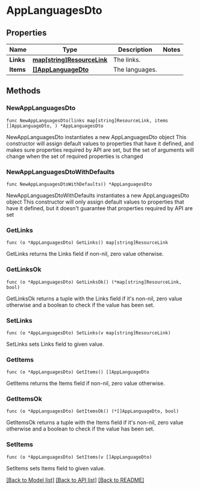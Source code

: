 # AppLanguagesDto

## Properties

Name | Type | Description | Notes
------------ | ------------- | ------------- | -------------
**Links** | [**map[string]ResourceLink**](ResourceLink.md) | The links. | 
**Items** | [**[]AppLanguageDto**](AppLanguageDto.md) | The languages. | 

## Methods

### NewAppLanguagesDto

`func NewAppLanguagesDto(links map[string]ResourceLink, items []AppLanguageDto, ) *AppLanguagesDto`

NewAppLanguagesDto instantiates a new AppLanguagesDto object
This constructor will assign default values to properties that have it defined,
and makes sure properties required by API are set, but the set of arguments
will change when the set of required properties is changed

### NewAppLanguagesDtoWithDefaults

`func NewAppLanguagesDtoWithDefaults() *AppLanguagesDto`

NewAppLanguagesDtoWithDefaults instantiates a new AppLanguagesDto object
This constructor will only assign default values to properties that have it defined,
but it doesn't guarantee that properties required by API are set

### GetLinks

`func (o *AppLanguagesDto) GetLinks() map[string]ResourceLink`

GetLinks returns the Links field if non-nil, zero value otherwise.

### GetLinksOk

`func (o *AppLanguagesDto) GetLinksOk() (*map[string]ResourceLink, bool)`

GetLinksOk returns a tuple with the Links field if it's non-nil, zero value otherwise
and a boolean to check if the value has been set.

### SetLinks

`func (o *AppLanguagesDto) SetLinks(v map[string]ResourceLink)`

SetLinks sets Links field to given value.


### GetItems

`func (o *AppLanguagesDto) GetItems() []AppLanguageDto`

GetItems returns the Items field if non-nil, zero value otherwise.

### GetItemsOk

`func (o *AppLanguagesDto) GetItemsOk() (*[]AppLanguageDto, bool)`

GetItemsOk returns a tuple with the Items field if it's non-nil, zero value otherwise
and a boolean to check if the value has been set.

### SetItems

`func (o *AppLanguagesDto) SetItems(v []AppLanguageDto)`

SetItems sets Items field to given value.



[[Back to Model list]](../README.md#documentation-for-models) [[Back to API list]](../README.md#documentation-for-api-endpoints) [[Back to README]](../README.md)



